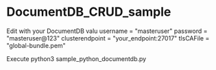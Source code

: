 # DocumentDB_CRUD_sample
Edit with your DocumentDB valu
username = "masteruser"
password = "masteruser@123"
clusterendpoint = "your_endpoint:27017"
tlsCAFile = "global-bundle.pem"

Execute
python3 sample_python_documentdb.py
